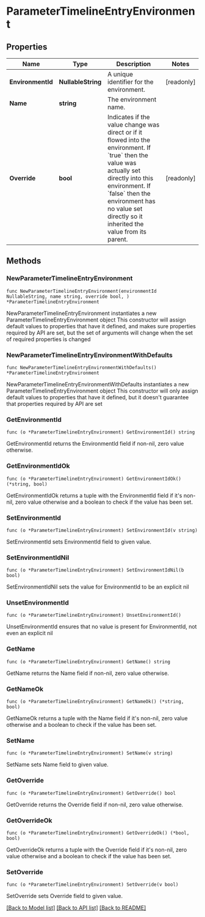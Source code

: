 # ParameterTimelineEntryEnvironment

## Properties

Name | Type | Description | Notes
------------ | ------------- | ------------- | -------------
**EnvironmentId** | **NullableString** | A unique identifier for the environment. | [readonly] 
**Name** | **string** | The environment name. | 
**Override** | **bool** | Indicates if the value change was direct or if it flowed into the environment. If &#x60;true&#x60; then the value was actually set directly into this environment. If &#x60;false&#x60; then the environment has no value set directly so it inherited the value from its parent. | [readonly] 

## Methods

### NewParameterTimelineEntryEnvironment

`func NewParameterTimelineEntryEnvironment(environmentId NullableString, name string, override bool, ) *ParameterTimelineEntryEnvironment`

NewParameterTimelineEntryEnvironment instantiates a new ParameterTimelineEntryEnvironment object
This constructor will assign default values to properties that have it defined,
and makes sure properties required by API are set, but the set of arguments
will change when the set of required properties is changed

### NewParameterTimelineEntryEnvironmentWithDefaults

`func NewParameterTimelineEntryEnvironmentWithDefaults() *ParameterTimelineEntryEnvironment`

NewParameterTimelineEntryEnvironmentWithDefaults instantiates a new ParameterTimelineEntryEnvironment object
This constructor will only assign default values to properties that have it defined,
but it doesn't guarantee that properties required by API are set

### GetEnvironmentId

`func (o *ParameterTimelineEntryEnvironment) GetEnvironmentId() string`

GetEnvironmentId returns the EnvironmentId field if non-nil, zero value otherwise.

### GetEnvironmentIdOk

`func (o *ParameterTimelineEntryEnvironment) GetEnvironmentIdOk() (*string, bool)`

GetEnvironmentIdOk returns a tuple with the EnvironmentId field if it's non-nil, zero value otherwise
and a boolean to check if the value has been set.

### SetEnvironmentId

`func (o *ParameterTimelineEntryEnvironment) SetEnvironmentId(v string)`

SetEnvironmentId sets EnvironmentId field to given value.


### SetEnvironmentIdNil

`func (o *ParameterTimelineEntryEnvironment) SetEnvironmentIdNil(b bool)`

 SetEnvironmentIdNil sets the value for EnvironmentId to be an explicit nil

### UnsetEnvironmentId
`func (o *ParameterTimelineEntryEnvironment) UnsetEnvironmentId()`

UnsetEnvironmentId ensures that no value is present for EnvironmentId, not even an explicit nil
### GetName

`func (o *ParameterTimelineEntryEnvironment) GetName() string`

GetName returns the Name field if non-nil, zero value otherwise.

### GetNameOk

`func (o *ParameterTimelineEntryEnvironment) GetNameOk() (*string, bool)`

GetNameOk returns a tuple with the Name field if it's non-nil, zero value otherwise
and a boolean to check if the value has been set.

### SetName

`func (o *ParameterTimelineEntryEnvironment) SetName(v string)`

SetName sets Name field to given value.


### GetOverride

`func (o *ParameterTimelineEntryEnvironment) GetOverride() bool`

GetOverride returns the Override field if non-nil, zero value otherwise.

### GetOverrideOk

`func (o *ParameterTimelineEntryEnvironment) GetOverrideOk() (*bool, bool)`

GetOverrideOk returns a tuple with the Override field if it's non-nil, zero value otherwise
and a boolean to check if the value has been set.

### SetOverride

`func (o *ParameterTimelineEntryEnvironment) SetOverride(v bool)`

SetOverride sets Override field to given value.



[[Back to Model list]](../README.md#documentation-for-models) [[Back to API list]](../README.md#documentation-for-api-endpoints) [[Back to README]](../README.md)



